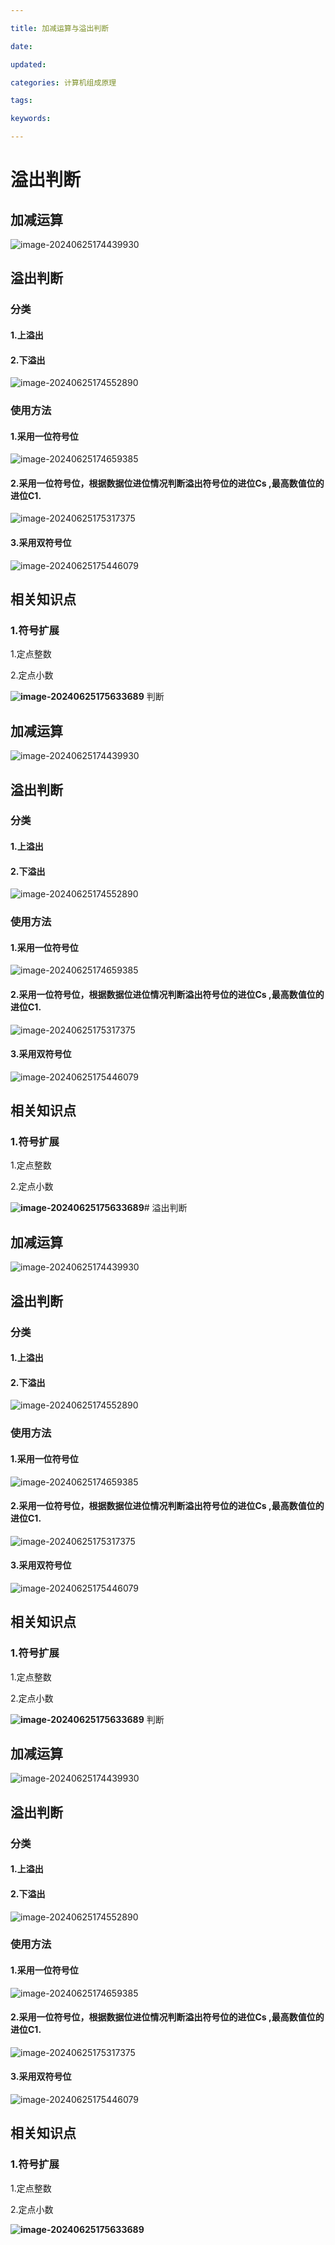 ```yaml
---

title: 加减运算与溢出判断

date: 

updated: 

categories: 计算机组成原理

tags: 

keywords: 

---
```

# 溢出判断

## 加减运算

![image-20240625174439930](../TyporaImage/计算机组成原理图片/image-20240625174439930.png)

## 溢出判断

### 分类

#### 1.上溢出

#### 2.下溢出

![image-20240625174552890](../TyporaImage/计算机组成原理图片/image-20240625174552890.png)

### 使用方法

#### 1.采用一位符号位

![image-20240625174659385](../TyporaImage/计算机组成原理图片/image-20240625174659385.png)

#### 2.采用一位符号位，根据数据位进位情况判断溢出符号位的进位Cs   ,最高数值位的进位C1.

![image-20240625175317375](../TyporaImage/计算机组成原理图片/image-20240625175317375.png)

#### 3.采用双符号位

![image-20240625175446079](../TyporaImage/计算机组成原理图片/image-20240625175446079.png)

## 相关知识点

### 1.符号扩展

1.定点整数

2.定点小数

**![image-20240625175633689](../TyporaImage/计算机组成原理图片/image-20240625175633689.png)**
判断

## 加减运算

![image-20240625174439930](../TyporaImage/计算机组成原理图片/image-20240625174439930.png)

## 溢出判断

### 分类

#### 1.上溢出

#### 2.下溢出

![image-20240625174552890](../TyporaImage/计算机组成原理图片/image-20240625174552890.png)

### 使用方法

#### 1.采用一位符号位

![image-20240625174659385](../TyporaImage/计算机组成原理图片/image-20240625174659385.png)

#### 2.采用一位符号位，根据数据位进位情况判断溢出符号位的进位Cs   ,最高数值位的进位C1.

![image-20240625175317375](../TyporaImage/计算机组成原理图片/image-20240625175317375.png)

#### 3.采用双符号位

![image-20240625175446079](../TyporaImage/计算机组成原理图片/image-20240625175446079.png)

## 相关知识点

### 1.符号扩展

1.定点整数

2.定点小数

**![image-20240625175633689](../TyporaImage/计算机组成原理图片/image-20240625175633689.png)**# 溢出判断

## 加减运算

![image-20240625174439930](../TyporaImage/计算机组成原理图片/image-20240625174439930.png)

## 溢出判断

### 分类

#### 1.上溢出

#### 2.下溢出

![image-20240625174552890](../TyporaImage/计算机组成原理图片/image-20240625174552890.png)

### 使用方法

#### 1.采用一位符号位

![image-20240625174659385](../TyporaImage/计算机组成原理图片/image-20240625174659385.png)

#### 2.采用一位符号位，根据数据位进位情况判断溢出符号位的进位Cs   ,最高数值位的进位C1.

![image-20240625175317375](../TyporaImage/计算机组成原理图片/image-20240625175317375.png)

#### 3.采用双符号位

![image-20240625175446079](../TyporaImage/计算机组成原理图片/image-20240625175446079.png)

## 相关知识点

### 1.符号扩展

1.定点整数

2.定点小数

**![image-20240625175633689](../TyporaImage/计算机组成原理图片/image-20240625175633689.png)**
判断

## 加减运算

![image-20240625174439930](../TyporaImage/计算机组成原理图片/image-20240625174439930.png)

## 溢出判断

### 分类

#### 1.上溢出

#### 2.下溢出

![image-20240625174552890](../TyporaImage/计算机组成原理图片/image-20240625174552890.png)

### 使用方法

#### 1.采用一位符号位

![image-20240625174659385](../TyporaImage/计算机组成原理图片/image-20240625174659385.png)

#### 2.采用一位符号位，根据数据位进位情况判断溢出符号位的进位Cs   ,最高数值位的进位C1.

![image-20240625175317375](../TyporaImage/计算机组成原理图片/image-20240625175317375.png)

#### 3.采用双符号位

![image-20240625175446079](../TyporaImage/计算机组成原理图片/image-20240625175446079.png)

## 相关知识点

### 1.符号扩展

1.定点整数

2.定点小数

**![image-20240625175633689](../TyporaImage/计算机组成原理图片/image-20240625175633689.png)**
